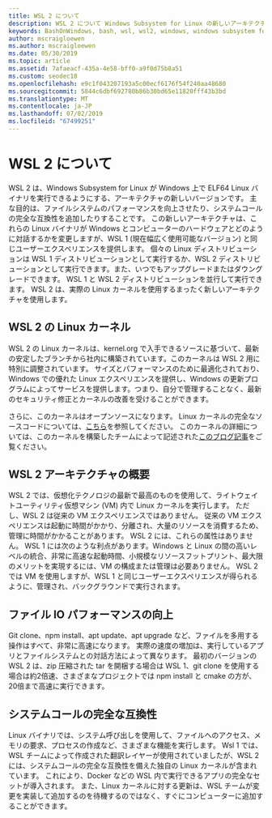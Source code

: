 ```yaml
---
title: WSL 2 について
description: WSL 2 について Windows Subsystem for Linux の新しいアーキテクチャ
keywords: BashOnWindows, bash, wsl, wsl2, windows, windows subsystem for linux, windowssubsystem, ubuntu, debian, suse, windows 10, インストール
author: mscraigloewen
ms.author: mscraigloewen
ms.date: 05/30/2019
ms.topic: article
ms.assetid: 7afaeacf-435a-4e58-bff0-a9f0d75b8a51
ms.custom: seodec18
ms.openlocfilehash: e9c1f043207193a5c00ecf6176f54f240aa48680
ms.sourcegitcommit: 5844c6dbf692780b86b30bd65e11820fff43b3bd
ms.translationtype: MT
ms.contentlocale: ja-JP
ms.lasthandoff: 07/02/2019
ms.locfileid: "67499251"
---
```

# <a name="about-wsl-2"></a>WSL 2 について

WSL 2 は、Windows Subsystem for Linux が Windows 上で ELF64 Linux バイナリを実行できるようにする、アーキテクチャの新しいバージョンです。 主な目的は、ファイルシステムのパフォーマンスを向上させたり、システムコールの完全な互換性を追加したりすることです。 この新しいアーキテクチャは、これらの Linux バイナリが Windows とコンピューターのハードウェアとどのように対話するかを変更しますが、WSL 1 (現在幅広く使用可能なバージョン) と同じユーザーエクスペリエンスを提供します。 個々の Linux ディストリビューションは WSL 1 ディストリビューションとして実行するか、WSL 2 ディストリビューションとして実行できます。また、いつでもアップグレードまたはダウングレードできます。 WSL 1 と WSL 2 ディストリビューションを並行して実行できます。 WSL 2 は、実際の Linux カーネルを使用するまったく新しいアーキテクチャを使用します。

## <a name="linux-kernel-in-wsl-2"></a>WSL 2 の Linux カーネル

WSL 2 の Linux カーネルは、kernel.org で入手できるソースに基づいて、最新の安定したブランチから社内に構築されています。このカーネルは WSL 2 用に特別に調整されています。 サイズとパフォーマンスのために最適化されており、Windows での優れた Linux エクスペリエンスを提供し、Windows の更新プログラムによってサービスを提供します。つまり、自分で管理することなく、最新のセキュリティ修正とカーネルの改善を受けることができます。

さらに、このカーネルはオープンソースになります。 Linux カーネルの完全なソースコードについては、[こちら](https://github.com/microsoft/WSL2-Linux-Kernel)を参照してください。 このカーネルの詳細については、このカーネルを構築したチームによって記述された[このブログ記事](https://devblogs.microsoft.com/commandline/shipping-a-linux-kernel-with-windows/)をご覧ください。

## <a name="brief-overview-of-the-wsl-2-architecture"></a>WSL 2 アーキテクチャの概要

WSL 2 では、仮想化テクノロジの最新で最高のものを使用して、ライトウェイトユーティリティ仮想マシン (VM) 内で Linux カーネルを実行します。 ただし、WSL 2 は従来の VM エクスペリエンスではありません。 従来の VM エクスペリエンスは起動に時間がかかり、分離され、大量のリソースを消費するため、管理に時間がかかることがあります。 WSL 2 には、これらの属性はありません。 WSL 1 には次のような利点があります。Windows と Linux の間の高いレベルの統合、非常に高速な起動時間、小規模なリソースフットプリント、最大限のメリットを実現するには、VM の構成または管理は必要ありません。 WSL 2 では VM を使用しますが、WSL 1 と同じユーザーエクスペリエンスが得られるように、管理され、バックグラウンドで実行されます。

## <a name="increased-file-io-performance"></a>ファイル IO パフォーマンスの向上

Git clone、npm install、apt update、apt upgrade など、ファイルを多用する操作はすべて、非常に高速になります。 実際の速度の増加は、実行しているアプリとファイルシステムとの対話方法によって異なります。 最初のバージョンの WSL 2 は、zip 圧縮された tar を開梱する場合は WSL 1、git clone を使用する場合は約2倍速、さまざまなプロジェクトでは npm install と cmake の方が、20倍まで高速に実行できます。

## <a name="full-system-call-compatibility"></a>システムコールの完全な互換性

Linux バイナリでは、システム呼び出しを使用して、ファイルへのアクセス、メモリの要求、プロセスの作成など、さまざまな機能を実行します。 Wsl 1 では、WSL チームによって作成された翻訳レイヤーが使用されていましたが、WSL 2 には、システムコールの完全な互換性を備えた独自の Linux カーネルが含まれています。 これにより、Docker などの WSL 内で実行できるアプリの完全なセットが導入されます。 また、Linux カーネルに対する更新は、WSL チームが変更を実装して追加するのを待機するのではなく、すぐにコンピューターに追加することができます。